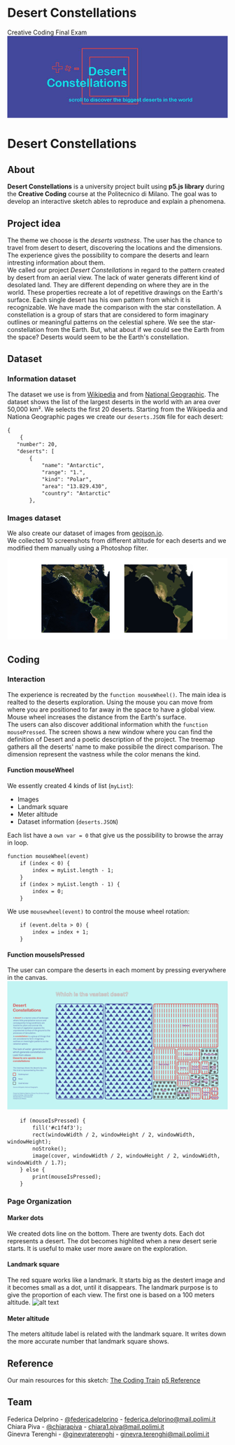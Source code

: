 # Desert Constellations
Creative Coding Final Exam
![alt text](https://github.com/ginevraterenghi/Desert_Constellations/blob/master/ReadMe_Images/Title.jpg)

# Desert Constellations

## About
**Desert Constellations** is a university project built using **p5.js library** during the **Creative Coding** course at the Politecnico di Milano. 
The goal was to develop an interactive sketch ables to reproduce and explain a phenomena.

## Project idea
The theme we choose is the *deserts vastness*. The user has the chance to travel from desert to desert, discovering the locations and the dimensions. The experience gives the possibility to compare the deserts and learn intresting information about them. <br/>
We called our project *Desert Constellations* in regard to the pattern created by desert from an aerial view. The lack of water generats different kind of desolated land. They are different depending on where they are in the world. These properties recreate a lot of repetitive drawings on the Earth's surface. Each single desert has his own pattern from which it is recognizable. We have made the comparison with the star constellation. A constellation is a group of stars that are considered to form imaginary outlines or meaningful patterns on the celestial sphere. We see the star-constellation from the Earth. But, what about if we could see the Earth from the space? Deserts would seem to be the Earth's constellation.

## Dataset
### Information dataset
The dataset we use is from [Wikipedia](https://it.wikipedia.org/wiki/Deserti_pi%C3%B9_grandi_del_mondo) and from [National Geographic](https://www.nationalgeographic.com/environment/habitats/deserts/). The dataset shows the list of the largest deserts in the world with an area over 50,000 km². We selects the first 20 deserts. Starting from the Wikipedia and Nationa Geographic pages we create our `deserts.JSON` file for each desert:
```
{
	{
   "number": 20,
   "deserts": [
       {
           "name": "Antarctic",
           "range": "1.",
           "kind": "Polar",
           "area": "13.829.430",
           "country": "Antarctic"
       },
```
### Images dataset
We also create our dataset of images from [geojson.io](http://geojson.io). <br>
We collected 10 screenshots from different altitude for each deserts and we modified them manually using a Photoshop filter.

![alt text](https://github.com/ginevraterenghi/Desert_Constellations/blob/master/ReadMe_Images/Images_effect.jpg)

## Coding
### Interaction
The experience is recreated by the `function mouseWheel()`. The main idea is realted to the deserts exploration. Using the mouse you can move from where you are positioned to far away in the space to have a global view. Mouse wheel increases the  distance from the Earth's surface. <br> 
The users can also discover additional information whith the `function mousePressed`. The screen shows a new window where you can find the definition of Desert and a poetic description of the project. The treemap gathers all the deserts' name to make possibile the direct comparison. The dimension represent the vastness while the color menans the kind. 

#### Function mouseWheel
We essently created 4 kinds of list (`myList`):
- Images
- Landmark square 
- Meter altitude
- Dataset information (`deserts.JSON`)

Each list have a `own var = 0` that give us the possibility to browse the array in loop.
```
function mouseWheel(event) 
	if (index < 0) {
		index = myList.length - 1;
	}
	if (index > myList.length - 1) {
		index = 0;
	}
```
We use `mousewheel(event)` to control the mouse wheel rotation:
```
	if (event.delta > 0) {
		index = index + 1;
	}
```
#### Function mouseIsPressed
The user can compare the deserts in each moment by pressing everywhere in the canvas. 
![information](https://github.com/ginevraterenghi/Desert_Constellations/blob/master/ReadMe_Images/Cover.jpg)
```
	if (mouseIsPressed) {
		fill('#c1f4f3');
		rect(windowWidth / 2, windowHeight / 2, windowWidth, windowHeight);
		noStroke();
		image(cover, windowWidth / 2, windowHeight / 2, windowWidth, windowWidth / 1.7);
	} else {
		print(mouseIsPressed);
	}
```

### Page Organization
#### Marker dots
We created dots line on the bottom. There are twenty dots. Each dot represents a desert. The dot becomes highlited when a new desert serie starts. It is useful to make user more aware on the exploration.

#### Landmark square 
The red square works like a landmark. It starts big as the destert image and it becomes small as a dot, until it disappears. The landmark purpose is to give the proportion of each view. The first one is based on a 100 meters altitude.
![alt text](https://github.com/ginevraterenghi/Desert_Constellations/blob/master/ReadMe_Images/landmark-08.jpg)

#### Meter altitude
The meters altitude label is related with the landmark square. It writes down the more accurate number that landmark square shows.

## Reference
Our main resources for this sketch:
[The Coding Train](https://www.youtube.com/channel/UCvjgXvBlbQiydffZU7m1_aw)
[p5 Reference](https://p5js.org/reference/)

## Team
Federica Delprino - [@federicadelprino](https://github.com/federicadelprino) - federica.delprino@mail.polimi.it <br /> 
Chiara Piva - [@chiarapiva](https://github.com/chiarapiva) - chiara1.piva@mail.polimi.it <br /> 
Ginevra Terenghi - [@ginevraterenghi](https://github.com/ginevraterenghi) - ginevra.terenghi@mail.polimi.it
